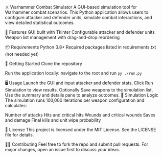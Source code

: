 ⚔️ Warhammer Combat Simulator
A GUI-based simulation tool for Warhammer combat scenarios. This Python application allows users to configure attacker and defender units, simulate combat interactions, and view detailed statistical outcomes.

🧰 Features
GUI built with Tkinter
Configurable attacker and defender units
Weapon list management with drag-and-drop reordering

📦 Requirements
Python 3.8+
Required packages listed in requirements.txt (not needed yet)

🚀 Getting Started
Clone the repository

Run the application locally:
navigate to the root and run
`py ./run.py`

🖥️ Usage
Launch the GUI and input attacker and defender stats.
Click Run Simulation to view results.
Optionally Save weapons to the simulation list.
Use the summary and details pane to analyze outcomes.
🧪 Simulation Logic
The simulation runs 100,000 iterations per weapon configuration and calculates:

Number of attacks
Hits and critical hits
Wounds and critical wounds
Saves and damage
Final kills and unit wipe probability

📄 License
This project is licensed under the MIT License. See the LICENSE file for details.

🙋‍♂️ Contributing
Feel free to fork the repo and submit pull requests. For major changes, open an issue first to discuss your ideas.

